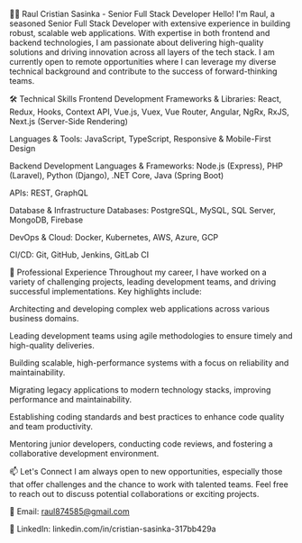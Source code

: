 👨‍💻 Raul Cristian Sasinka - Senior Full Stack Developer
Hello! I'm Raul, a seasoned Senior Full Stack Developer with extensive experience in building robust, scalable web applications. With expertise in both frontend and backend technologies, I am passionate about delivering high-quality solutions and driving innovation across all layers of the tech stack. I am currently open to remote opportunities where I can leverage my diverse technical background and contribute to the success of forward-thinking teams.

🛠️ Technical Skills
Frontend Development
Frameworks & Libraries: React, Redux, Hooks, Context API, Vue.js, Vuex, Vue Router, Angular, NgRx, RxJS, Next.js (Server-Side Rendering)

Languages & Tools: JavaScript, TypeScript, Responsive & Mobile-First Design

Backend Development
Languages & Frameworks: Node.js (Express), PHP (Laravel), Python (Django), .NET Core, Java (Spring Boot)

APIs: REST, GraphQL

Database & Infrastructure
Databases: PostgreSQL, MySQL, SQL Server, MongoDB, Firebase

DevOps & Cloud: Docker, Kubernetes, AWS, Azure, GCP

CI/CD: Git, GitHub, Jenkins, GitLab CI

💼 Professional Experience
Throughout my career, I have worked on a variety of challenging projects, leading development teams, and driving successful implementations. Key highlights include:

Architecting and developing complex web applications across various business domains.

Leading development teams using agile methodologies to ensure timely and high-quality deliveries.

Building scalable, high-performance systems with a focus on reliability and maintainability.

Migrating legacy applications to modern technology stacks, improving performance and maintainability.

Establishing coding standards and best practices to enhance code quality and team productivity.

Mentoring junior developers, conducting code reviews, and fostering a collaborative development environment.

📫 Let's Connect
I am always open to new opportunities, especially those that offer challenges and the chance to work with talented teams. Feel free to reach out to discuss potential collaborations or exciting projects.

📧 Email: raul874585@gmail.com

💼 LinkedIn: linkedin.com/in/cristian-sasinka-317bb429a